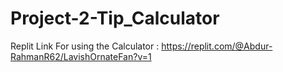 # Project-2-Tip_Calculator 
Replit Link For using the Calculator :
https://replit.com/@Abdur-RahmanR62/LavishOrnateFan?v=1
